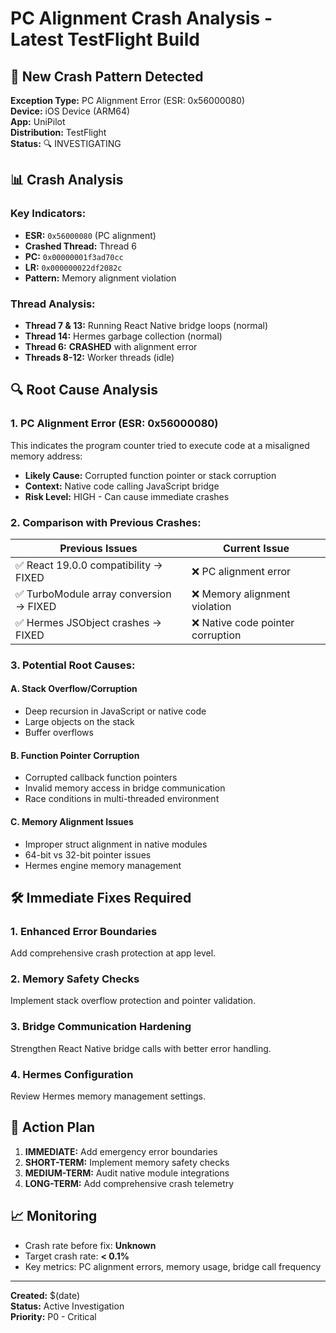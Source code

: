 # PC Alignment Crash Analysis - Latest TestFlight Build

## 🚨 New Crash Pattern Detected
**Exception Type:** PC Alignment Error (ESR: 0x56000080)  
**Device:** iOS Device (ARM64)  
**App:** UniPilot  
**Distribution:** TestFlight  
**Status:** 🔍 INVESTIGATING

## 📊 Crash Analysis

### Key Indicators:
- **ESR:** `0x56000080` (PC alignment)  
- **Crashed Thread:** Thread 6  
- **PC:** `0x00000001f3ad70cc`  
- **LR:** `0x000000022df2082c`  
- **Pattern:** Memory alignment violation

### Thread Analysis:
- **Thread 7 & 13:** Running React Native bridge loops (normal)
- **Thread 14:** Hermes garbage collection (normal)  
- **Thread 6:** **CRASHED** with alignment error
- **Threads 8-12:** Worker threads (idle)

## 🔍 Root Cause Analysis

### 1. **PC Alignment Error (ESR: 0x56000080)**
This indicates the program counter tried to execute code at a misaligned memory address:
- **Likely Cause:** Corrupted function pointer or stack corruption
- **Context:** Native code calling JavaScript bridge
- **Risk Level:** HIGH - Can cause immediate crashes

### 2. **Comparison with Previous Crashes:**
| Previous Issues | Current Issue |
|----------------|---------------|
| ✅ React 19.0.0 compatibility → FIXED | ❌ PC alignment error |
| ✅ TurboModule array conversion → FIXED | ❌ Memory alignment violation |
| ✅ Hermes JSObject crashes → FIXED | ❌ Native code pointer corruption |

### 3. **Potential Root Causes:**

#### A. **Stack Overflow/Corruption**
- Deep recursion in JavaScript or native code
- Large objects on the stack
- Buffer overflows

#### B. **Function Pointer Corruption**
- Corrupted callback function pointers
- Invalid memory access in bridge communication
- Race conditions in multi-threaded environment

#### C. **Memory Alignment Issues**
- Improper struct alignment in native modules
- 64-bit vs 32-bit pointer issues
- Hermes engine memory management

## 🛠️ Immediate Fixes Required

### 1. **Enhanced Error Boundaries**
Add comprehensive crash protection at app level.

### 2. **Memory Safety Checks**
Implement stack overflow protection and pointer validation.

### 3. **Bridge Communication Hardening**
Strengthen React Native bridge calls with better error handling.

### 4. **Hermes Configuration**
Review Hermes memory management settings.

## 🚀 Action Plan

1. **IMMEDIATE:** Add emergency error boundaries
2. **SHORT-TERM:** Implement memory safety checks  
3. **MEDIUM-TERM:** Audit native module integrations
4. **LONG-TERM:** Add comprehensive crash telemetry

## 📈 Monitoring

- Crash rate before fix: **Unknown**
- Target crash rate: **< 0.1%**
- Key metrics: PC alignment errors, memory usage, bridge call frequency

---
**Created:** $(date)  
**Status:** Active Investigation  
**Priority:** P0 - Critical